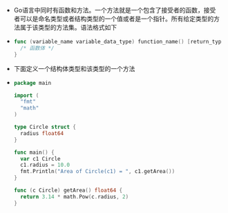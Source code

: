 - Go语言中同时有函数和方法。一个方法就是一个包含了接受者的函数，接受者可以是命名类型或者结构类型的一个值或者是一个指针。所有给定类型的方法属于该类型的方法集。语法格式如下
- ```go
  func (variable_name variable_data_type) function_name() [return_type] {
    /* 函数体 */
  }
  ```
- 下面定义一个结构体类型和该类型的一个方法
- ```go
  package main
  
  import (
  	"fmt"
  	"math"
  )
  
  type Circle struct {
  	radius float64
  }
  
  func main() {
  	var c1 Circle
  	c1.radius = 10.0
  	fmt.Println("Area of Circle(c1) = ", c1.getArea())
  }
  
  func (c Circle) getArea() float64 {
  	return 3.14 * math.Pow(c.radius, 2)
  }
  ```
